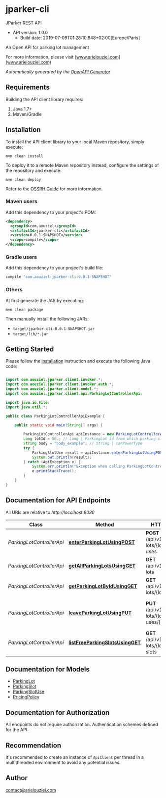 # jparker-cli

JParker REST API
- API version: 1.0.0
  - Build date: 2019-07-09T01:28:10.848+02:00[Europe/Paris]

An Open API for parking lot management

  For more information, please visit [www.arielouziel.com](www.arielouziel.com)

*Automatically generated by the [OpenAPI Generator](https://openapi-generator.tech)*


## Requirements

Building the API client library requires:
1. Java 1.7+
2. Maven/Gradle

## Installation

To install the API client library to your local Maven repository, simply execute:

```shell
mvn clean install
```

To deploy it to a remote Maven repository instead, configure the settings of the repository and execute:

```shell
mvn clean deploy
```

Refer to the [OSSRH Guide](http://central.sonatype.org/pages/ossrh-guide.html) for more information.

### Maven users

Add this dependency to your project's POM:

```xml
<dependency>
  <groupId>com.aouziel</groupId>
  <artifactId>jparker-cli</artifactId>
  <version>0.0.1-SNAPSHOT</version>
  <scope>compile</scope>
</dependency>
```

### Gradle users

Add this dependency to your project's build file:

```groovy
compile "com.aouziel:jparker-cli:0.0.1-SNAPSHOT"
```

### Others

At first generate the JAR by executing:

```shell
mvn clean package
```

Then manually install the following JARs:

* `target/jparker-cli-0.0.1-SNAPSHOT.jar`
* `target/lib/*.jar`

## Getting Started

Please follow the [installation](#installation) instruction and execute the following Java code:

```java

import com.aouziel.jparker.client.invoker.*;
import com.aouziel.jparker.client.invoker.auth.*;
import com.aouziel.jparker.client.model.*;
import com.aouziel.jparker.client.api.ParkingLotControllerApi;

import java.io.File;
import java.util.*;

public class ParkingLotControllerApiExample {

    public static void main(String[] args) {
        
        ParkingLotControllerApi apiInstance = new ParkingLotControllerApi();
        Long lotId = 56L; // Long | ParkingLot id from which parking slot will be retrieved
        String body = "body_example"; // String | carPowerType
        try {
            ParkingSlotUse result = apiInstance.enterParkingLotUsingPOST(lotId, body);
            System.out.println(result);
        } catch (ApiException e) {
            System.err.println("Exception when calling ParkingLotControllerApi#enterParkingLotUsingPOST");
            e.printStackTrace();
        }
    }
}

```

## Documentation for API Endpoints

All URIs are relative to *http://localhost:8080*

Class | Method | HTTP request | Description
------------ | ------------- | ------------- | -------------
*ParkingLotControllerApi* | [**enterParkingLotUsingPOST**](docs/ParkingLotControllerApi.md#enterParkingLotUsingPOST) | **POST** /api/v1/parking-lots/{lotId}/slot-uses | Put a car in a any free parking slot
*ParkingLotControllerApi* | [**getAllParkingLotsUsingGET**](docs/ParkingLotControllerApi.md#getAllParkingLotsUsingGET) | **GET** /api/v1/parking-lots | View a list of all parking lots
*ParkingLotControllerApi* | [**getParkingLotByIdUsingGET**](docs/ParkingLotControllerApi.md#getParkingLotByIdUsingGET) | **GET** /api/v1/parking-lots/{lotId} | Get a parking lot by Id
*ParkingLotControllerApi* | [**leaveParkingLotUsingPUT**](docs/ParkingLotControllerApi.md#leaveParkingLotUsingPUT) | **PUT** /api/v1/parking-lots/{lotId}/slot-uses/{useId}/leave | Remove car from parking lot and bill the customer
*ParkingLotControllerApi* | [**listFreeParkingSlotsUsingGET**](docs/ParkingLotControllerApi.md#listFreeParkingSlotsUsingGET) | **GET** /api/v1/parking-lots/{lotId}/free-slots | Get a list of free slots in a parking lot


## Documentation for Models

 - [ParkingLot](docs/ParkingLot.md)
 - [ParkingSlot](docs/ParkingSlot.md)
 - [ParkingSlotUse](docs/ParkingSlotUse.md)
 - [PricingPolicy](docs/PricingPolicy.md)


## Documentation for Authorization

All endpoints do not require authorization.
Authentication schemes defined for the API:

## Recommendation

It's recommended to create an instance of `ApiClient` per thread in a multithreaded environment to avoid any potential issues.

## Author

contact@arielouziel.com

